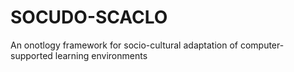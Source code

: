 # SOCUDO-SCACLO
An onotlogy framework for socio-cultural adaptation of computer-supported learning environments
